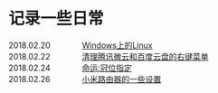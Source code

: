 # 记录一些日常
2018.02.20　　　　[Windows上的Linux](https://github.com/beifangwudi/yukky/tree/master/20180220)  
2018.02.22　　　　[清理腾讯微云和百度云盘的右键菜单](https://github.com/beifangwudi/yukky/tree/master/20180222)  
2018.02.24　　　　[命运:冠位指定](https://github.com/beifangwudi/yukky/tree/master/20180224)  
2018.02.26　　　　[小米路由器的一些设置](https://github.com/beifangwudi/yukky/tree/master/20180226)  